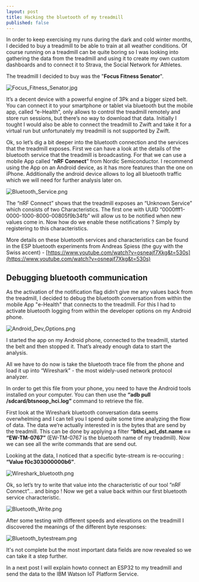 ```yaml
---
layout: post
title: Hacking the bluetooth of my treadmill
published: false
---
```


In order to keep exercising my runs during the dark and cold winter months, I decided to buy a treadmill to be able to train at all weather conditions. Of course running on a treadmill can be quite boring so I was looking into gathering the data from the treadmill and using it to create my own custom dashboards and to connect it to Strava, the Social Network for Athletes.

The treadmill I decided to buy was the "**Focus Fitness Senator**".

![Focus_Fitness_Senator.jpg]({{site.baseurl}}/images/Focus_Fitness_Senator.jpg)

It’s a decent device with a powerful engine of 3Pk and a bigger sized belt. 
You can connect it to your smartphone or tablet via bluetooth but the mobile app, called “e-Health”, only allows to control the treadmill remotely and store run sessions, but there’s no way to download that data. Initially I tought I would also be able to connect the treadmill to Zwift and take it for a virtual run but unfortunately my treadmill is not supported by Zwift.

Ok, so let’s dig a bit deeper into the bluetooth connection and the services that the treadmill exposes. First we can have a look at the details of the bluetooth service that the treadmill is broadcasting. For that we can use a mobile App called “**nRF Connect**” from Nordic Semiconductor.
I recommend using the App on an Android device, as it has more features than the one on iPhone.
Additionally the android device allows to log all bluetooth traffic which we will need for further analysis later on.

![Bluetooth_Service.png]({{site.baseurl}}/images/Bluetooth_Service.png)

The “nRF Connect” shows that the treadmill exposes an “Unknown Service” which consists of two Characteristics.
The first one with UUID “0000fff1-0000-1000-8000-00805f9b34fb” will allow us to be notified when new values come in.
Now how do we enable these notifications ? Simply by registering to this characteristics.

More details on these bluetooth services and characteristics can be found in the ESP bluetooth experiments from Andreas Spiess (the guy with the Swiss accent) - [https://www.youtube.com/watch?v=osneajf7Xkg&t=530s](https://www.youtube.com/watch?v=osneajf7Xkg&t=530s)

## Debugging bluetooth communication

As the activation of the notification flag didn’t give me any values back from the treadmill, I decided to debug the bluetooth conversation from within the mobile App "e-Health" that connects to the treadmill.
For this I had to activate bluetooth logging from within the developer options on my Android phone.

![Android_Dev_Options.png]({{site.baseurl}}/images/Android_Dev_Options.png)

I started the app on my Android phone, connected to the treadmill, started the belt and then stopped it. That’s already enough data to start the analysis.

All we have to do now is take the bluetooth trace file from the phone and load it up into “Wireshark” - the most widely-used network protocol analyzer. 

In order to get this file from your phone, you need to have the Android tools installed on your computer. You can then use the **“adb pull /sdcard/btsnoop_hci.log”** command to retrieve the file. 

First look at the Wireshark bluetooth conversation data seems overwhelming and I can tell you I spend quite some time analyzing the flow of data. The data we’re actually interested in is the bytes that are send by the treadmill. 
This can be done by applying a filter **“bthci_acl_dst.name == “EW-TM-0767”** (EW-TM-0767 is the bluetooth name of my treadmill). Now we can see all the write commands that are send out. 

Looking at the data, I noticed that a specific byte-stream is re-occuring : **“Value f0c303000000b6”**.

![Wireshark_bluetooth.png]({{site.baseurl}}/images/Wireshark_bluetooth.png)

Ok, so let’s try to write that value into the characteristic of our tool ”nRF Connect”… and bingo !
Now we get a value back within our first bluetooth service characteristic.

![Bluetooth_Write.png]({{site.baseurl}}/images/Bluetooth_Write.png)

After some testing with different speeds and elevations on the treadmill I discovered the meanings of the different byte responses:

![Bluetooth_bytestream.png]({{site.baseurl}}/images/Bluetooth_bytestream.png)

It's not complete but the most important data fields are now revealed so we can take it a step further.

In a next post I will explain howto connect an ESP32 to my treadmill and send the data to the IBM Watson IoT Platform Service.




